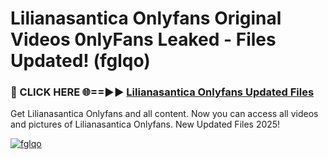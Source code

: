 # Lilianasantica Onlyfans Original Videos 0nlyFans Leaked - Files Updated! (fglqo)

<h3>🔴 CLICK HERE 🌐==►► <a href="https://tinyurl.com/ehrbuxhb" rel="nofollow">Lilianasantica Onlyfans Updated Files</a></h3>

Get Lilianasantica Onlyfans and all content. Now you can access all videos and pictures of Lilianasantica Onlyfans. New Updated Files 2025!

[![fglqo](https://i.imgur.com/lVYEuWS.gif)](https://tinyurl.com/ehrbuxhb)

